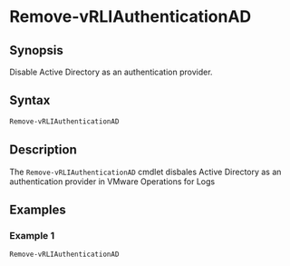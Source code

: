 # Remove-vRLIAuthenticationAD

## Synopsis

Disable Active Directory as an authentication provider.

## Syntax

```powershell
Remove-vRLIAuthenticationAD
```

## Description

The `Remove-vRLIAuthenticationAD` cmdlet disbales Active Directory as an authentication provider in VMware Operations for Logs

## Examples

### Example 1

```powershell
Remove-vRLIAuthenticationAD
```
